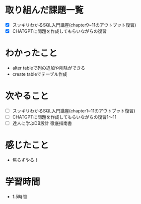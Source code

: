 # 取り組んだ課題一覧

- [x] スッキリわかるSQL入門講座(chapter9~11のアウトプット復習)
- [x] CHATGPTに問題を作成してもらいながらの復習

# わかったこと

- alter tableで列の追加や削除ができる
- create tableでテーブル作成

# 次やること

- [ ] スッキリわかるSQL入門講座(chapter1~11のアウトプット復習)
- [ ] CHATGPTに問題を作成してもらいながらの復習1〜11
- [ ] 達人に学ぶDB設計 徹底指南書

# 感じたこと

- 焦らずやる！

# 学習時間

- 1.5時間